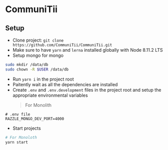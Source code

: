 # CommuniTii

## Setup

* Clone project:
  `git clone https://github.com/CommuniTii/CommuniTii.git`
* Make sure to have `yarn` and `lerna` installed globally with Node 8.11.2 LTS
* Setup mongo for mongo

```bash
sudo mkdir /data/db
sudo chown -R $USER /data/db
```

* Run `yarn i` in the project root
* Paitently wait as all the dependencies are installed
* Create `.env` and `.env.development` files in the project root and setup the appropriate environmental variables
  > For Monolith

```
# .env file
RAZZLE_MONGO_DEV_PORT=4000
```

* Start projects

```bash
# For Monoloth
yarn start
```
